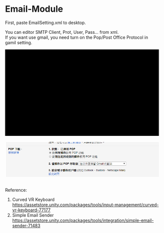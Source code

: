 # Email-Module
First, paste EmailSetting.xml to desktop.  

You can editor SMTP Client, Prot, User, Pass... from xml.  
If you want use gmail, you need turn on the Pop/Post Office Protocol in gamil setting.
  
<img src="https://github.com/shinn716/Email-Module/blob/master/demo.gif" /></a>  
<img src="https://github.com/shinn716/Email-Module/blob/master/Snipaste_2018-04-06_23-53-43.png" /></a>  

Reference: 
1. Curved VR Keyboard  
https://assetstore.unity.com/packages/tools/input-management/curved-vr-keyboard-77177  
2. Simple Email Sender  
https://assetstore.unity.com/packages/tools/integration/simple-email-sender-71483
